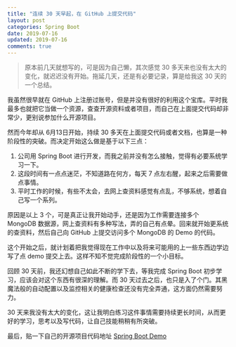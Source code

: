 ```yaml
---
title: "连续 30 天早起，在 GitHub 上提交代码"
layout: post
categories: Spring Boot
date: 2019-07-16
updated: 2019-07-16
comments: true
---
```


> 原本前几天就想写的，可是因为自己懒，其次感觉 30 多天来也没有太大的变化，就迟迟没有开始。拖延几天，还是有必要记录，算是给我这 30 天的一个总结。

<!-- more -->

我虽然很早就在 GitHub 上注册过账号，但是并没有很好的利用这个宝库。平时我最多也就把它当做一个资源，查查开源资料或者项目，而自己在上面提交代码却非常少，更别说参加什么开源项目。

然而今年却从 6月13日开始，持续 30 多天在上面提交代码或者文档，也算是一种阶段性的突破。而决定开始这么做是基于以下三点：

1. 公司用 Spring Boot 进行开发，而我之前并没有怎么接触，觉得有必要系统学习一下。
2. 这段时间有一点点迷茫，不知道路在何方，每天 7 点左右醒，起来之后需要做点事情。
3. 平时工作的时候，有些不太会，去网上查资料感觉有点乱，不够系统，想着自己写一个系列。

原因是以上 3 个，可是真正让我开始动手，还是因为工作需要连接多个 MongoDB 数据源，网上查资料有多种写法，弄的自己有点晕。回来就开始更系统的查资料，然后自己向 GitHub 上提交访问多个 MongoDB 的 Demo 的代码。

这个开始之后，就计划着把我觉得现在工作中以及将来可能用的上一些东西边学边写了点 demo 提交上去。这样不知不觉完成阶段性的一个小目标。

回顾 30 天前，我还幻想自己如此不断的学下去，等我完成 Spring Boot 初步学习，应该会对这个东西有很深的理解。而 30 天过去之后，也只是入了个门。其黑魔法般的自动配置以及监控相关的健康检查还没有完全弄通，这方面仍然需要努力。

30 天来我没有太大的变化，这让我明白练习这件事情需要持续更长时间，从而更好的学习，思考以及写代码，让自己技能稍稍有所突破。

最后，贴一下自己的开源项目代码地址 [Spring Boot Demo](https://github.com/TowerKing/spring-boot-demo)